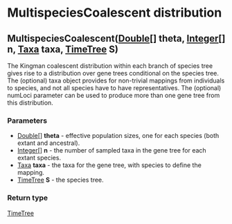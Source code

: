 MultispeciesCoalescent distribution
===================================
MultispeciesCoalescent([Double[]](../types/Double[].md) **theta**, [Integer[]](../types/Integer[].md) **n**, [Taxa](../types/Taxa.md) **taxa**, [TimeTree](../types/TimeTree.md) **S**)
---------------------------------------------------------------------------------------------------------------------------------------------------------------------------------------

The Kingman coalescent distribution within each branch of species tree gives rise to a distribution over gene trees conditional on the species tree. The (optional) taxa object provides for non-trivial mappings from individuals to species, and not all species have to have representatives. The (optional) numLoci parameter can be used to produce more than one gene tree from this distribution.

### Parameters

- [Double[]](../types/Double[].md) **theta** - effective population sizes, one for each species (both extant and ancestral).
- [Integer[]](../types/Integer[].md) **n** - the number of sampled taxa in the gene tree for each extant species.
- [Taxa](../types/Taxa.md) **taxa** - the taxa for the gene tree, with species to define the mapping.
- [TimeTree](../types/TimeTree.md) **S** - the species tree. 

### Return type

[TimeTree](../types/TimeTree.md)



